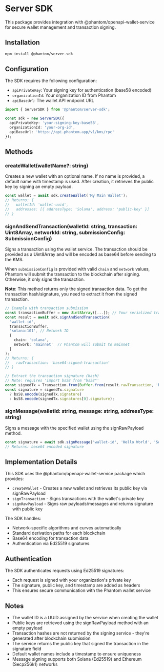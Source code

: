 # Server SDK

This package provides integration with @phantom/openapi-wallet-service for secure wallet management and transaction signing.

## Installation

```bash
npm install @phantom/server-sdk
```

## Configuration

The SDK requires the following configuration:

- `apiPrivateKey`: Your signing key for authentication (base58 encoded)
- `organizationId`: Your organization ID from Phantom
- `apiBaseUrl`: The wallet API endpoint URL

```typescript
import { ServerSDK } from '@phantom/server-sdk';

const sdk = new ServerSDK({
  apiPrivateKey: 'your-signing-key-base58',
  organizationId: 'your-org-id',
  apiBaseUrl: 'https://api.phantom.app/v1/kms/rpc'
});
```

## Methods

### createWallet(walletName?: string)
Creates a new wallet with an optional name. If no name is provided, a default name with timestamp is used.
After creation, it retrieves the public key by signing an empty payload.

```typescript
const wallet = await sdk.createWallet('My Main Wallet');
// Returns: { 
//   walletId: 'wallet-uuid',
//   addresses: [{ addressType: 'Solana', address: 'public-key' }]
// }
```

### signAndSendTransaction(walletId: string, transaction: Uint8Array, networkId: string, submissionConfig: SubmissionConfig)
Signs a transaction using the wallet service. The transaction should be provided as a Uint8Array and will be encoded as base64 before sending to the KMS.

When `submissionConfig` is provided with valid `chain` and `network` values, Phantom will submit the transaction to the blockchain after signing. Otherwise, it only signs the transaction.

**Note:** This method returns only the signed transaction data. To get the transaction hash/signature, you need to extract it from the signed transaction.

```typescript
// Example with transaction submission
const transactionBuffer = new Uint8Array([...]); // Your serialized transaction
const result = await sdk.signAndSendTransaction(
  'wallet-id',
  transactionBuffer,
  'solana:101', // Network ID
  {
    chain: 'solana',
    network: 'mainnet'  // Phantom will submit to mainnet
  }
);
// Returns: { 
//   rawTransaction: 'base64-signed-transaction'
// }

// Extract the transaction signature (hash)
// Note: requires 'import bs58 from "bs58"'
const signedTx = Transaction.from(Buffer.from(result.rawTransaction, 'base64'));
const signature = signedTx.signature 
  ? bs58.encode(signedTx.signature)
  : bs58.encode(signedTx.signatures[0].signature);
```

### signMessage(walletId: string, message: string, addressType: string)
Signs a message with the specified wallet using the signRawPayload method.

```typescript
const signature = await sdk.signMessage('wallet-id', 'Hello World', 'Solana');
// Returns: base64 encoded signature
```

## Implementation Details

This SDK uses the @phantom/openapi-wallet-service package which provides:
- `createWallet` - Creates a new wallet and retrieves its public key via signRawPayload
- `signTransaction` - Signs transactions with the wallet's private key
- `signRawPayload` - Signs raw payloads/messages and returns signature with public key

The SDK handles:
- Network-specific algorithms and curves automatically
- Standard derivation paths for each blockchain
- Base64 encoding for transaction data
- Authentication via Ed25519 signatures

## Authentication

The SDK authenticates requests using Ed25519 signatures:
- Each request is signed with your organization's private key
- The signature, public key, and timestamp are added as headers
- This ensures secure communication with the Phantom wallet service


## Notes

- The wallet ID is a UUID assigned by the service when creating the wallet
- Public keys are retrieved using the signRawPayload method with an empty payload
- Transaction hashes are not returned by the signing service - they're generated after blockchain submission
- The service returns the public key that signed the transaction in the signature field
- Default wallet names include a timestamp to ensure uniqueness
- Message signing supports both Solana (Ed25519) and Ethereum (Secp256k1) networks